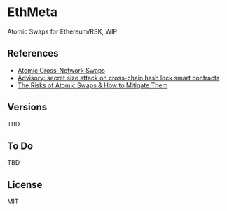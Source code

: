 # EthMeta

Atomic Swaps for Ethereum/RSK, WIP

## References

- [Atomic Cross-Network Swaps](https://medium.com/sparkswap/atomic-cross-network-swaps-50c62b51d078)
- [Advisory: secret size attack on cross-chain hash lock smart contracts](https://gist.github.com/markblundeberg/7a932c98179de2190049f5823907c016)
- [The Risks of Atomic Swaps & How to Mitigate Them](https://medium.com/@blockdx/the-risks-of-atomic-swaps-how-to-mitigate-them-6424a6975c6)

## Versions

TBD

## To Do

TBD

## License

MIT

